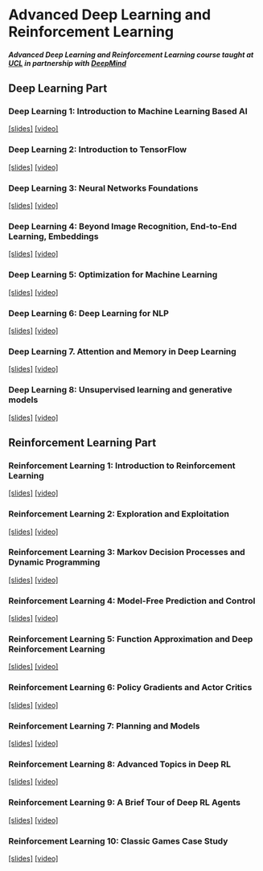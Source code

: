 # Advanced Deep Learning and Reinforcement Learning

##### Advanced Deep Learning and Reinforcement Learning course taught at [UCL](http://www.cs.ucl.ac.uk/current_students/syllabus/compgi/compgi22_advanced_deep_learning_and_reinforcement_learning/) in partnership with [DeepMind](https://deepmind.com)

## Deep Learning Part

### Deep Learning 1: Introduction to Machine Learning Based AI  
[[slides]](https://github.com/enggen/Advanced-Deep-Learning-and-Reinforcement-Learning-DeepMind/blob/master/lecture%20slides/dl_01%20Introduction%20to%20Machine%20Learning%20Based%20AI.pdf) [[video]](https://www.youtube.com/watch?v=iOh7QUZGyiU&t=0s&list=PLqYmG7hTraZDNJre23vqCGIVpfZ_K2RZs&index=2)

### Deep Learning 2: Introduction to TensorFlow  
[[slides]](https://github.com/enggen/Advanced-Deep-Learning-and-Reinforcement-Learning-DeepMind/blob/master/lecture%20slides/dl_02%20Introduction%20to%20TensorFlow.pdf) [[video]](https://www.youtube.com/watch?v=JO0LwmIlWw0&list=PLqYmG7hTraZDNJre23vqCGIVpfZ_K2RZs&index=2)

### Deep Learning 3: Neural Networks Foundations  
[[slides]](https://github.com/enggen/Advanced-Deep-Learning-and-Reinforcement-Learning-DeepMind/blob/master/lecture%20slides/dl_03%20Neural%20Networks%20Foundations.pdf) [[video]](https://www.youtube.com/watch?v=5eAXoPSBgnE&index=3&list=PLqYmG7hTraZDNJre23vqCGIVpfZ_K2RZs)

### Deep Learning 4: Beyond Image Recognition, End-to-End Learning, Embeddings 
[[slides]](https://github.com/enggen/Advanced-Deep-Learning-and-Reinforcement-Learning-DeepMind/blob/master/lecture%20slides/dl_04%20Beyond%20Image%20Recognition%2C%20End-to-End%20Learning%2C%20Embeddings.pdf) [[video]](https://www.youtube.com/watch?v=OfKnA91zs9I&list=PLqYmG7hTraZDNJre23vqCGIVpfZ_K2RZs&index=8)

### Deep Learning 5: Optimization for Machine Learning  
[[slides]](https://github.com/enggen/Advanced-Deep-Learning-and-Reinforcement-Learning-DeepMind/blob/master/lecture%20slides/dl_05%20Optimization%20for%20Machine%20Learning.pdf) [[video]](https://www.youtube.com/watch?v=ALdsqfrLieg&list=PLqYmG7hTraZDNJre23vqCGIVpfZ_K2RZs&index=11)

### Deep Learning 6: Deep Learning for NLP  
[[slides]](https://github.com/enggen/Advanced-Deep-Learning-and-Reinforcement-Learning-DeepMind/blob/master/lecture%20slides/dl_06%20Deep%20Learning%20for%20NLP.pdf) [[video]](https://www.youtube.com/watch?v=Y95JwaynE40&list=PLqYmG7hTraZDNJre23vqCGIVpfZ_K2RZs&index=13)

### Deep Learning 7. Attention and Memory in Deep Learning  
[[slides]](https://github.com/enggen/Advanced-Deep-Learning-and-Reinforcement-Learning-DeepMind/blob/master/lecture%20slides/dl_07%20Attention%20and%20Memory%20in%20Deep%20Learning.pdf) [[video]](https://www.youtube.com/watch?v=Q57rzaHHO0k&list=PLqYmG7hTraZDNJre23vqCGIVpfZ_K2RZs&index=15)

### Deep Learning 8: Unsupervised learning and generative models  
[[slides]](https://github.com/enggen/DeepMind-Advanced-Deep-Learning-and-Reinforcement-Learning/blob/master/lecture%20slides/dl_08%20Unsupervised%20learning%20and%20generative%20models.pdf) [[video]](https://www.youtube.com/watch?v=H4VGSYGvJiA&index=17&list=PLqYmG7hTraZDNJre23vqCGIVpfZ_K2RZs)

## Reinforcement Learning Part


### Reinforcement Learning 1: Introduction to Reinforcement Learning  
[[slides]](https://github.com/enggen/Advanced-Deep-Learning-and-Reinforcement-Learning-DeepMind/blob/master/lecture%20slides/rl_01%20Introduction%20to%20Reinforcement%20Learning.pdf) [[video]](https://www.youtube.com/watch?v=ISk80iLhdfU&index=4&list=PLqYmG7hTraZDNJre23vqCGIVpfZ_K2RZs)

### Reinforcement Learning 2: Exploration and Exploitation  
[[slides]](https://github.com/enggen/Advanced-Deep-Learning-and-Reinforcement-Learning-DeepMind/blob/master/lecture%20slides/rl_02%20Exploration%20and%20Exploitation.pdf) [[video]](https://www.youtube.com/watch?v=eM6IBYVqXEA&list=PLqYmG7hTraZDNJre23vqCGIVpfZ_K2RZs&index=5)

### Reinforcement Learning 3: Markov Decision Processes and Dynamic Programming  
[[slides]](https://github.com/enggen/Advanced-Deep-Learning-and-Reinforcement-Learning-DeepMind/blob/master/lecture%20slides/rl_03%20Markov%20Decision%20Processes%20and%20Dynamic%20Programming.pdf) [[video]](https://www.youtube.com/watch?v=hMbxmRyDw5M&list=PLqYmG7hTraZDNJre23vqCGIVpfZ_K2RZs&index=6)

### Reinforcement Learning 4: Model-Free Prediction and Control  
[[slides]](https://github.com/enggen/Advanced-Deep-Learning-and-Reinforcement-Learning-DeepMind/blob/master/lecture%20slides/rl_04%20Model-Free%20Prediction%20and%20Control.pdf) [[video]](https://www.youtube.com/watch?v=nnxHlg-2WgA&list=PLqYmG7hTraZDNJre23vqCGIVpfZ_K2RZs&index=7)

### Reinforcement Learning 5: Function Approximation and Deep Reinforcement Learning  
[[slides]](https://github.com/enggen/Advanced-Deep-Learning-and-Reinforcement-Learning-DeepMind/blob/master/lecture%20slides/rl_05%20Function%20Approximation%20and%20Deep%20Reinforcement%20Learning.pdf) [[video]](https://www.youtube.com/watch?v=wAk1lxmiW4c&list=PLqYmG7hTraZDNJre23vqCGIVpfZ_K2RZs&index=9)

### Reinforcement Learning 6: Policy Gradients and Actor Critics  
[[slides]](https://github.com/enggen/Advanced-Deep-Learning-and-Reinforcement-Learning-DeepMind/blob/master/lecture%20slides/rl_06%20Policy%20Gradients%20and%20Actor%20Critics.pdf) [[video]](https://www.youtube.com/watch?v=bRfUxQs6xIM&list=PLqYmG7hTraZDNJre23vqCGIVpfZ_K2RZs&index=10)

### Reinforcement Learning 7: Planning and Models  
[[slides]](https://github.com/enggen/Advanced-Deep-Learning-and-Reinforcement-Learning-DeepMind/blob/master/lecture%20slides/rl_07%20Planning%20and%20Models.pdf) [[video]](https://www.youtube.com/watch?v=Xrxrd8nl4YI&list=PLqYmG7hTraZDNJre23vqCGIVpfZ_K2RZs&index=12)

### Reinforcement Learning 8: Advanced Topics in Deep RL  
[[slides]](https://github.com/enggen/Advanced-Deep-Learning-and-Reinforcement-Learning-DeepMind/blob/master/lecture%20slides/rl_08%20Advanced%20Topics%20in%20Deep%20RL.pdf) [[video]](https://www.youtube.com/watch?v=L6xaQ501jEs&index=14&list=PLqYmG7hTraZDNJre23vqCGIVpfZ_K2RZs)

### Reinforcement Learning 9: A Brief Tour of Deep RL Agents  
[[slides]]() [[video]](https://www.youtube.com/watch?v=-mhBD8Frkc4&index=16&list=PLqYmG7hTraZDNJre23vqCGIVpfZ_K2RZs)

### Reinforcement Learning 10: Classic Games Case Study  
[[slides]]() [[video]](https://www.youtube.com/watch?v=ld28AU7DDB4&list=PLqYmG7hTraZDNJre23vqCGIVpfZ_K2RZs&index=18)


